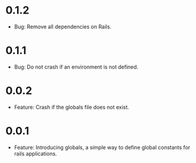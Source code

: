 # 0.1.2
  * Bug: Remove all dependencies on Rails.

# 0.1.1
  * Bug: Do not crash if an environment is not defined.

# 0.0.2
  * Feature: Crash if the globals file does not exist.

# 0.0.1
  * Feature: Introducing globals, a simple way to define global constants for rails applications.
